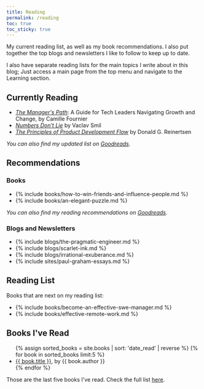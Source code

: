 ```yaml
---
title: Reading
permalink: /reading
toc: true
toc_sticky: true
---
```


My current reading list, as well as my book recommendations. I also put together the top blogs and newsletters I like to follow to keep up to date.

I also have separate reading lists for the main topics I write about in this blog; Just access a main page from the top menu and navigate to the Learning section.

## Currently Reading

- *[The Manager's Path](https://www.goodreads.com/book/show/33369254-the-manager-s-path)*: A Guide for Tech Leaders Navigating Growth and Change, by Camille Fournier
- *[Numbers Don't Lie](https://www.goodreads.com/book/show/50705179-numbers-don-t-lie)* by Vaclav Smil
- *[The Principles of Product Development Flow](https://www.goodreads.com/book/show/6278270-the-principles-of-product-development-flow)* by Donald G. Reinertsen

*You can also find my updated list on [Goodreads](https://www.goodreads.com/review/list/29886397-eduardo-klein?shelf=currently-reading)*.

## Recommendations

### Books

- {% include books/how-to-win-friends-and-influence-people.md %}
- {% include books/an-elegant-puzzle.md %}

*You can also find my reading recommendations on [Goodreads](https://www.goodreads.com/review/list/29886397-eduardo-klein?shelf=recommended-books)*.

### Blogs and Newsletters

- {% include blogs/the-pragmatic-engineer.md %}
- {% include blogs/scarlet-ink.md %}
- {% include blogs/irrational-exuberance.md %}
- {% include sites/paul-graham-essays.md %}

## Reading List

Books that are next on my reading list:

- {% include books/become-an-effective-swe-manager.md %}
- {% include books/effective-remote-work.md %}

## Books I've Read

<ul>
{% assign sorted_books = site.books | sort: 'date_read' | reverse %}
{% for book in sorted_books limit:5 %}
  <li><!-- {% if book.date_read <> "" %}{{ book.date_read }} - {% endif %} --><a href="{{ book.permalink }}">{{ book.title }}</a>, by {{ book.author }}</li>
{% endfor %}
</ul>

Those are the last five books I've read. Check the full list [here](/books-read).